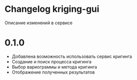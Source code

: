 # Changelog kriging-gui

Описание изменений в сервисе

# 0.1.0
- Добавлена возможность использовать сервис кригинга
- Создание и поиск процесса кригинга
- Выбор вариограммы и метода кригинга
- Отображение полученных результатов
